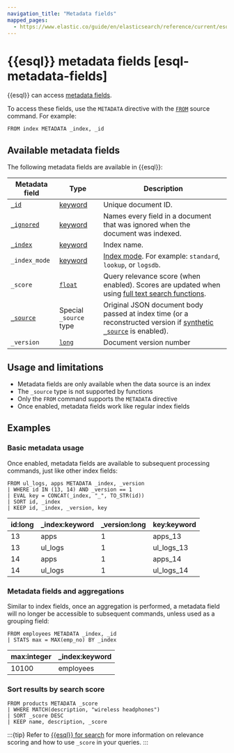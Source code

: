```yaml
---
navigation_title: "Metadata fields"
mapped_pages:
  - https://www.elastic.co/guide/en/elasticsearch/reference/current/esql-metadata-fields.html
---
```


# {{esql}} metadata fields [esql-metadata-fields]

{{esql}} can access [metadata fields](/reference/elasticsearch/mapping-reference/document-metadata-fields.md).

To access these fields, use the `METADATA` directive with the [`FROM`](/reference/query-languages/esql/commands/source-commands.md#esql-from) source command. For example:

```esql
FROM index METADATA _index, _id
```

## Available metadata fields

The following metadata fields are available in {{esql}}:

| Metadata field | Type | Description |
|---------------|------|-------------|
| [`_id`](/reference/elasticsearch/mapping-reference/mapping-id-field.md) | [keyword](/reference/elasticsearch/mapping-reference/keyword.md) | Unique document ID. |
| [`_ignored`](/reference/elasticsearch/mapping-reference/mapping-ignored-field.md) | [keyword](/reference/elasticsearch/mapping-reference/keyword.md) | Names every field in a document that was ignored when the document was indexed. |
| [`_index`](/reference/elasticsearch/mapping-reference/mapping-index-field.md) | [keyword](/reference/elasticsearch/mapping-reference/keyword.md) | Index name. |
| `_index_mode` | [keyword](/reference/elasticsearch/mapping-reference/keyword.md) | [Index mode](/reference/elasticsearch/index-settings/index-modules.md#index-mode-setting). For example: `standard`, `lookup`, or `logsdb`. |
| `_score` | [`float`](/reference/elasticsearch/mapping-reference/number.md) | Query relevance score (when enabled). Scores are updated when using [full text search functions](/reference/query-languages/esql/functions-operators/search-functions.md). |
| [`_source`](/reference/elasticsearch/mapping-reference/mapping-source-field.md) | Special `_source` type | Original JSON document body passed at index time (or a reconstructed version if [synthetic `_source`](/reference/elasticsearch/mapping-reference/mapping-source-field.md#synthetic-source) is enabled). |
| `_version` | [`long`](/reference/elasticsearch/mapping-reference/number.md) | Document version number |

## Usage and limitations

- Metadata fields are only available when the data source is an index
- The `_source` type is not supported by functions
- Only the `FROM` command supports the `METADATA` directive
- Once enabled, metadata fields work like regular index fields

## Examples

### Basic metadata usage

Once enabled, metadata fields are available to subsequent processing commands, just like other index fields:

```esql
FROM ul_logs, apps METADATA _index, _version
| WHERE id IN (13, 14) AND _version == 1
| EVAL key = CONCAT(_index, "_", TO_STR(id))
| SORT id, _index
| KEEP id, _index, _version, key
```

| id:long | _index:keyword | _version:long | key:keyword |
| --- | --- | --- | --- |
| 13 | apps | 1 | apps_13 |
| 13 | ul_logs | 1 | ul_logs_13 |
| 14 | apps | 1 | apps_14 |
| 14 | ul_logs | 1 | ul_logs_14 |

### Metadata fields and aggregations

Similar to index fields, once an aggregation is performed, a metadata field will no longer be accessible to subsequent commands, unless used as a grouping field:

```esql
FROM employees METADATA _index, _id
| STATS max = MAX(emp_no) BY _index
```

| max:integer | _index:keyword |
| --- | --- |
| 10100 | employees |

### Sort results by search score

```esql
FROM products METADATA _score
| WHERE MATCH(description, "wireless headphones")
| SORT _score DESC
| KEEP name, description, _score
```

:::{tip}
Refer to [{{esql}} for search](docs-content://solutions/search/esql-for-search.md#esql-for-search-scoring) for more information on relevance scoring and how to use `_score` in your queries.
:::